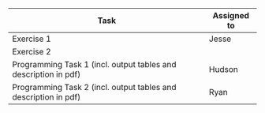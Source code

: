 | Task                                                                     | Assigned to |
|--------------------------------------------------------------------------|-------------|
| Exercise 1                                                               | Jesse       |
| Exercise 2                                                               |             |
| Programming Task 1 (incl. output tables and description in pdf)          |  Hudson     |
| Programming Task 2 (incl. output tables and description in pdf)          |  Ryan       | 
